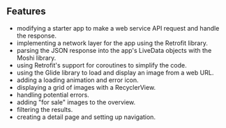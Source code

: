 ## Features

- modifying a starter app to make a web service API request and handle the response.
- implementing a network layer for the app using the Retrofit library.
- parsing the JSON response into the app's LiveData objects with the Moshi library.
- using Retrofit's support for coroutines to simplify the code.
- using the Glide library to load and display an image from a web URL.
- adding a loading animation and error icon.
- displaying a grid of images with a RecyclerView.
- handling potential errors.
- adding "for sale" images to the overview.
- filtering the results.
- creating a detail page and setting up navigation.

